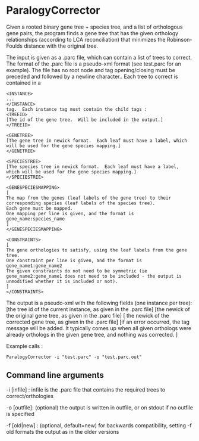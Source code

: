 ParalogyCorrector
==============

Given a rooted binary gene tree + species tree, and a list of orthologous gene pairs, the program 
finds a gene tree that has the given orthology relationships (according to LCA reconciliation) 
that minimizes the Robinson-Foulds distance with the original tree.

The input is given as a .parc file, which can contain a list of trees to correct.
The format of the .parc file is a pseudo-xml format (see test.parc for an example).
The file has no root node and tag opening/closing must be preceded and followed by a newline character..
Each tree to correct is contained in a
```
<INSTANCE>
...
</INSTANCE>
tag.  Each instance tag must contain the child tags : 
<TREEID>
[The id of the gene tree.  Will be included in the output.]
</TREEID>

<GENETREE>
[The gene tree in newick format.  Each leaf must have a label, which will be used for the gene species mapping.]
</GENETREE>

<SPECIESTREE>
[The species tree in newick format.  Each leaf must have a label, which will be used for the gene species mapping.]
</SPECIESTREE>

<GENESPECIESMAPPING>
[
The map from the genes (leaf labels of the gene tree) to their corresponding species (leaf labels of the species tree).  
Each gene must be mapped.  
One mapping per line is given, and the format is
gene_name:species_name
]
</GENESPECIESMAPPING>

<CONSTRAINTS>
[
The gene orthologies to satisfy, using the leaf labels from the gene tree.
One constraint per line is given, and the format is
gene_name1:gene_name2
The given constraints do not need to be symmetric (ie gene_name2:gene_name1 does not need to be included - the output is unmodified whether it is included or not).
]
</CONSTRAINTS>
```

The output is a pseudo-xml with the following fields (one instance per tree): 
<INSTANCE>
<TREEID>
[the tree id of the current instance, as given in the .parc file]
</TREEID>
<BEFORE>
[the newick of the original gene tree, as given in the .parc file]
</BEFORE>
<AFTER>
[
the newick of the corrected gene tree, as given in the .parc file]
</AFTER>
[if an error occurred, the tag
<ERROR>
message
</ERROR>
will be added.  It typically comes up when all given orthologs were already orthologs in the given gene tree, and nothing was corrected.
]
</INSTANCE>



Example calls :

```
ParalogyCorrector -i "test.parc" -o "test.parc.out"
```


Command line arguments
----------------------

-i [infile] : infile is the .parc file that contains the required trees to correct/orthologies

-o [outfile]: (optional) the output is written in outfile, or on stdout if no outfile is specified

-f [old|new] : (optional, default=new) for backwards compatibility, setting -f old formats the output as in the older versions
